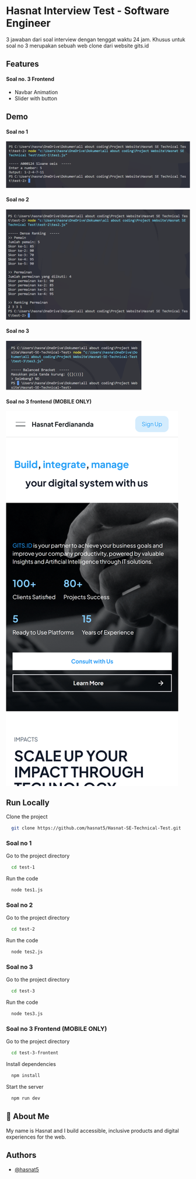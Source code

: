
# Hasnat Interview Test - Software Engineer

3 jawaban dari soal interview dengan tenggat waktu 24 jam. Khusus untuk soal no 3 merupakan sebuah web clone dari website gits.id 



## Features

#### Soal no. 3 Frontend 
- Navbar Animation
- Slider with button


## Demo

#### Soal no 1

![alt text](https://github.com/hasnat5/Hasnat-SE-Technical-Test/blob/dev/demo-image/soal1.png?raw=true)

#### Soal no 2
![alt text](https://github.com/hasnat5/Hasnat-SE-Technical-Test/blob/dev/demo-image/soal2.png?raw=true)

#### Soal no 3
![alt text](https://github.com/hasnat5/Hasnat-SE-Technical-Test/blob/dev/demo-image/soal3.png?raw=true)

#### Soal no 3 frontend (MOBILE ONLY)
![alt text](https://github.com/hasnat5/Hasnat-SE-Technical-Test/blob/dev/demo-image/soal3fe.png?raw=true)
## Run Locally

Clone the project

```bash
  git clone https://github.com/hasnat5/Hasnat-SE-Technical-Test.git
```



### Soal no 1
Go to the project directory

```bash
  cd test-1
```

Run the code

```bash
  node tes1.js
```




### Soal no 2
Go to the project directory

```bash
  cd test-2
```

Run the code

```bash
  node tes2.js
```




### Soal no 3
Go to the project directory

```bash
  cd test-3
```

Run the code

```bash
  node tes3.js
```




### Soal no 3 Frontend (MOBILE ONLY)
Go to the project directory

```bash
  cd test-3-frontent
```

Install dependencies

```bash
  npm install
```

Start the server

```bash
  npm run dev
```
## 🚀 About Me
My name is Hasnat and I build accessible, inclusive products and digital experiences for the web.


## Authors

- [@hasnat5](https://github.com/hasnat5)
